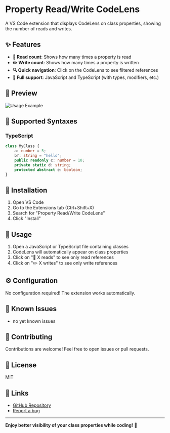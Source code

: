 # Property Read/Write CodeLens

A VS Code extension that displays CodeLens on class properties, showing the number of reads and writes.

## ✨ Features

- **📖 Read count**: Shows how many times a property is read
- **✏️ Write count**: Shows how many times a property is written
- **🔍 Quick navigation**: Click on the CodeLens to see filtered references
- **🚀 Full support**: JavaScript and TypeScript (with types, modifiers, etc.)

## 📸 Preview

![Usage Example](https://via.placeholder.com/600x300/007ACC/FFFFFF?text=Property+CodeLens+Example)

## 🎯 Supported Syntaxes

### TypeScript

```typescript
class MyClass {
	a: number = 5;
	b?: string = "hello";
	public readonly c: number = 10;
	private static d: string;
	protected abstract e: boolean;
}
```

## 🚀 Installation

1. Open VS Code
2. Go to the Extensions tab (Ctrl+Shift+X)
3. Search for "Property Read/Write CodeLens"
4. Click "Install"

## 📝 Usage

1. Open a JavaScript or TypeScript file containing classes
2. CodeLens will automatically appear on class properties
3. Click on "📖 X reads" to see only read references
4. Click on "✏️ X writes" to see only write references

## ⚙️ Configuration

No configuration required! The extension works automatically.

## 🐛 Known Issues

- no yet known issues

## 🤝 Contributing

Contributions are welcome! Feel free to open issues or pull requests.

## 📄 License

MIT

## 🔗 Links

- [GitHub Repository](https://github.com/votre-username/property-read-write-codelens)
- [Report a bug](https://github.com/votre-username/property-read-write-codelens/issues)

---

**Enjoy better visibility of your class properties while coding!** 🎉
